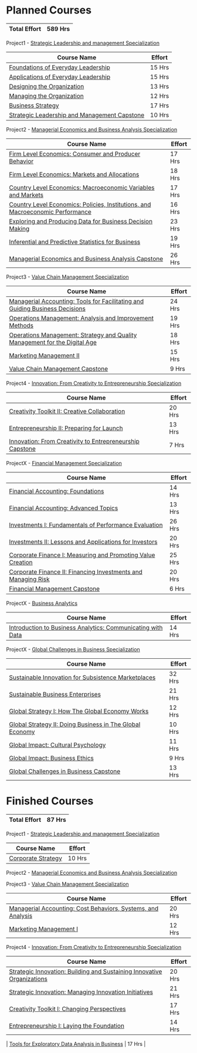 # Planned Courses  

| Total Effort | 589 Hrs |
| --- | --- |

Project1 - [Strategic Leadership and management Specialization](https://www.coursera.org/specializations/strategic-leadership)

| Course Name | Effort |
| --- | --- |
| [Foundations of Everyday Leadership]( https://www.coursera.org/learn/everyday-leadership-foundation?specialization=strategic-leadership ) | 15 Hrs |
| [Applications of Everyday Leadership]( https://www.coursera.org/learn/everyday-leadership-application?specialization=strategic-leadership) | 15 Hrs |
| [Designing the Organization]( https://www.coursera.org/learn/designing-organization?specialization=strategic-leadership) | 13 Hrs |
| [Managing the Organization]( https://www.coursera.org/learn/managing-organization?specialization=strategic-leadership) | 12 Hrs |
| [Business Strategy]( https://www.coursera.org/learn/strategy-business) | 17 Hrs |
| [Strategic Leadership and Management Capstone]( https://www.coursera.org/learn/strategic-leadership-capstone) | 10 Hrs |

   
Project2 - [Managerial Economics and Business Analysis Specialization](https://www.coursera.org/specializations/managerial-economics-business-analysis?)

| Course Name | Effort |
| --- | --- |
|  [Firm Level Economics: Consumer and Producer Behavior](https://www.coursera.org/learn/firm-level-economics?specialization=managerial-economics-business-analysis) | 17 Hrs |
|  [Firm Level Economics: Markets and Allocations](https://www.coursera.org/learn/firm-level-economics-markets?specialization=managerial-economics-business-analysis) | 18 Hrs |
| [Country Level Economics: Macroeconomic Variables and Markets](https://www.coursera.org/learn/country-level-economics?specialization=managerial-economics-business-analysis) | 17 Hrs |
|  [Country Level Economics: Policies, Institutions, and Macroeconomic Performance](https://www.coursera.org/learn/macroeconomic-factors?specialization=managerial-economics-business-analysis) | 16 Hrs |
| [Exploring and Producing Data for Business Decision Making](https://www.coursera.org/learn/business-data) | 23 Hrs |
| [Inferential and Predictive Statistics for Business](https://www.coursera.org/learn/business-statistics) | 19 Hrs |
| [Managerial Economics and Business Analysis Capstone](https://www.coursera.org/learn/managerial-economics-capstone) | 26 Hrs |
  
    
Project3 - [Value Chain Management Specialization](https://www.coursera.org/specializations/value-chain-management?)

| Course Name | Effort |
| --- | --- |
| [Managerial Accounting: Tools for Facilitating and Guiding Business Decisions](https://www.coursera.org/learn/managerial-accounting-business-decisions?specialization=value-chain-management) | 24 Hrs |
| [Operations Management: Analysis and Improvement Methods](https://www.coursera.org/learn/operations-management?specialization=value-chain-management) | 19 Hrs |
| [Operations Management: Strategy and Quality Management for the Digital Age](https://www.coursera.org/learn/process-improvement?specialization=value-chain-management)|18 Hrs|
| [Marketing Management II](https://www.coursera.org/learn/marketing-management-two) | 15 Hrs |
| [Value Chain Management Capstone](https://www.coursera.org/learn/value-chain-capstone) | 9 Hrs |
   
Project4 - [Innovation: From Creativity to Entrepreneurship Specialization]( https://www.coursera.org/specializations/innovation-creativity-entrepreneurship )

| Course Name | Effort |
| --- | --- |
| [Creativity Toolkit II: Creative Collaboration](https://www.coursera.org/learn/creativity-toolkit-2?specialization=innovation-creativity-entrepreneurship) | 20 Hrs |
| [Entrepreneurship II: Preparing for Launch](https://www.coursera.org/learn/entrepreneurship-2?specialization=innovation-creativity-entrepreneurship) | 13 Hrs |
| [Innovation: From Creativity to Entrepreneurship Capstone](https://www.coursera.org/learn/innovation-creativity-entrepreneurship-capstone?specialization=innovation-creativity-entrepreneurship) | 7 Hrs |
   
ProjectX - [Financial Management Specialization]( https://www.coursera.org/specializations/financial-management )

| Course Name | Effort |
| --- | --- |
| [Financial Accounting: Foundations](https://www.coursera.org/learn/financial-accounting-basics?specialization=financial-management) | 14 Hrs |
| [Financial Accounting: Advanced Topics](https://www.coursera.org/learn/financial-accounting-advanced?specialization=financial-management) | 13 Hrs |
| [Investments I: Fundamentals of Performance Evaluation](https://www.coursera.org/learn/investments-fundamentals?specialization=financial-management) | 26 Hrs |
| [Investments II: Lessons and Applications for Investors](https://www.coursera.org/learn/investments-applications?specialization=financial-management) | 20 Hrs |
| [Corporate Finance I: Measuring and Promoting Value Creation](https://www.coursera.org/learn/corporate-finance-measure-success?specialization=financial-management) | 25 Hrs |
| [Corporate Finance II: Financing Investments and Managing Risk](https://www.coursera.org/learn/corporate-finance-two?specialization=financial-management) | 20 Hrs |
| [Financial Management Capstone](https://www.coursera.org/learn/financial-management-capstone?specialization=financial-management) | 6 Hrs |

ProjectX - [Business Analytics]( https://www.coursera.org/specializations/financial-management )

| Course Name | Effort |
| --- | --- |
| [Introduction to Business Analytics: Communicating with Data](https://www.coursera.org/learn/intro-business-analytics) | 14 Hrs |

ProjectX - [Global Challenges in Business Specialization]( https://www.coursera.org/specializations/global-challenges-business?index=prod_all_products_term_optimization )

| Course Name | Effort |
| --- | --- |
| [Sustainable Innovation for Subsistence Marketplaces](https://www.coursera.org/learn/subsistence-marketplaces-1?specialization=global-challenges-business) | 32 Hrs |
| [Sustainable Business Enterprises](https://www.coursera.org/learn/sustainable-business-enterprises?specialization=global-challenges-business) | 21 Hrs |
| [Global Strategy I: How The Global Economy Works](https://www.coursera.org/learn/global-strategy?specialization=global-challenges-business) | 12 Hrs |
| [Global Strategy II: Doing Business in The Global Economy](https://www.coursera.org/learn/global-strategy-two?specialization=global-challenges-business) | 10 Hrs |
| [Global Impact: Cultural Psychology](https://www.coursera.org/learn/cultural-psychology-globalization?specialization=global-challenges-business) | 11 Hrs |
| [Global Impact: Business Ethics](https://www.coursera.org/learn/business-ethics?specialization=global-challenges-business) | 9 Hrs |
| [Global Challenges in Business Capstone](https://www.coursera.org/learn/global-challenges-business-capstone?specialization=global-challenges-business) | 13 Hrs |

# Finished Courses 

| Total Effort | 87 Hrs |
| --- | --- |

Project1 - [Strategic Leadership and management Specialization](https://www.coursera.org/specializations/strategic-leadership)

| Course Name | Effort |
| --- | --- |
| [Corporate Strategy ]( https://www.coursera.org/learn/corporate-strategy) | 10 Hrs |

Project2 - [Managerial Economics and Business Analysis Specialization](https://www.coursera.org/specializations/managerial-economics-business-analysis?)


Project3 - [Value Chain Management Specialization](https://www.coursera.org/specializations/value-chain-management?)

| Course Name | Effort |
| --- | --- |
| [Managerial Accounting: Cost Behaviors, Systems, and Analysis](https://www.coursera.org/learn/accounting-for-managers?specialization=value-chain-management) | 20 Hrs |
| [Marketing Management I](https://www.coursera.org/learn/marketing-management) | 12 Hrs |
   
Project4 - [Innovation: From Creativity to Entrepreneurship Specialization]( https://www.coursera.org/specializations/innovation-creativity-entrepreneurship )

| Course Name | Effort |
| --- | --- |
| [Strategic Innovation: Building and Sustaining Innovative Organizations]( https://www.coursera.org/learn/strategic-innovation-building-and-sustaining-innovative-organizations?specialization=innovation-creativity-entrepreneurship) | 20 Hrs |
| [Strategic Innovation: Managing Innovation Initiatives]( https://www.coursera.org/learn/strategic-innovation-innovation-at-the-frontier) | 21 Hrs |
| [Creativity Toolkit I: Changing Perspectives](https://www.coursera.org/learn/creativity-toolkit-1?specialization=innovation-creativity-entrepreneurship) | 17 Hrs |
| [Entrepreneurship I: Laying the Foundation](https://www.coursera.org/learn/entrepreneurship-1?specialization=innovation-creativity-entrepreneurship) | 14 Hrs |



| [Tools for Exploratory Data Analysis in Business](https://www.coursera.org/learn/tools-exploratory-data-analysis-business?) | 17 Hrs |


